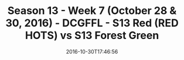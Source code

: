 ---
title: Season 13 - Week 7 (October 28 & 30, 2016) - DCGFFL - S13 Red (RED HOTS) vs
  S13 Forest Green
teams-score:
- team: _teams/s13-red.md
  score: 36
- team: _teams/s13-forest.md
  score: 0
mvp: N/A
game-ball: N/A
season: 13
week: 7
date: '2016-10-30T17:46:56'
pageid: season-13-week-7-october-28-30-2016-4826-vs-4814
---